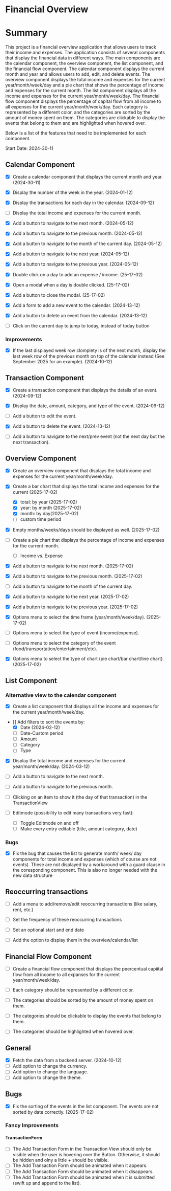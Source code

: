 # Financial Overview
# Summary
This project is a financial overview application that allows users to track their income and expenses. The application consists of several components that display the financial data in different ways. The main components are the calendar component, the overview component, the list component, and the financial flow component. The calendar component displays the current month and year and allows users to add, edit, and delete events. The overview component displays the total income and expenses for the current year/month/week/day and a pie chart that shows the percentage of income and expenses for the current month. The list component displays all the income and expenses for the current year/month/week/day. The financial flow component displays the percentage of capital flow from all income to all expenses for the current year/month/week/day. Each category is represented by a different color, and the categories are sorted by the amount of money spent on them. The categories are clickable to display the events that belong to them and are highlighted when hovered over.

Below is a list of the features that need to be implemented for each component.

Start Date: 2024-30-11

## Calendar Component

- [x] Create a calendar component that displays the current month and year. (2024-30-11)
- [x] Display the number of the week in the year. (2024-01-12)
- [x] Display the transactions for each day in the calendar. (2024-09-12)
- [ ] Display the total income and expenses for the current month.
  
- [x] Add a button to navigate to the next month. (2024-05-12)
- [x] Add a button to navigate to the previous month. (2024-05-12)
- [x] Add a button to navigate to the month of the current day. (2024-05-12)
- [x] Add a button to navigate to the next year. (2024-05-12)
- [x] Add a button to navigate to the previous year. (2024-05-12)

- [x] Double click on a day to add an expense / income. (25-17-02)
- [x] Open a modal when a day is double clicked. (25-17-02)
- [x] Add a button to close the modal. (25-17-02)
- [x] Add a form to add a new event to the calendar. (2024-13-12)
- [x] Add a button to delete an event from the calendar. (2024-13-12)
- [ ] Click on the current day to jump to today, instead of today button

### Improvements
- [x] If the last displayed week row clomplety is of the next month, display the last week row of the previous month on top of the calendar instead (See September 2025 for an example). (2024-10-12)

## Transaction Component
- [x] Create a transaction component that displays the details of an event. (2024-09-12)
- [x] Display the date, amount, category, and type of the event. (2024-09-12)
- [ ] Add a button to edit the event.
- [x] Add a button to delete the event. (2024-13-12)
- [ ] Add a button to navigate to the next/prev event (not the next day but the next transaction).


## Overview Component
- [x] Create an overview component that displays the total income and expenses for the current year/month/week/day.

- [x] Create a bar chart that displays the total income and expenses for the current (2025-17-02)
  - [x] total: by year (2025-17-02)
  - [x] year: by month (2025-17-02)
  - [x] month: by day(2025-17-02)
  - [ ] custom time period

- [x] Empty months/weeks/days should be displayed as well. (2025-17-02)

- [ ] Create a pie chart that displays the percentage of income and expenses for the current month.
  - [ ] Income vs. Expense
- [x] Add a button to navigate to the next month. (2025-17-02)
- [x] Add a button to navigate to the previous month. (2025-17-02)
- [ ] Add a button to navigate to the month of the current day.
- [x] Add a button to navigate to the next year. (2025-17-02)
- [x] Add a button to navigate to the previous year. (2025-17-02)

- [x] Options menu to select the time frame (year/month/week/day). (2025-17-02)
- [ ] Options menu to select the type of event (income/expense).
- [ ] Options menu to select the category of the event (food/transportation/entertainment/etc).
- [x] Options menu to select the type of chart (pie chart/bar chart/line chart). (2025-17-02)
  

## List Component
### Alternative view to the calendar component
- [x] Create a list component that displays all the income and expenses for the current year/month/week/day.
- [] Add filters to sort the events by:
  - [x] Date (2024-02-12)
  - [ ] Date-Custom period
  - [ ] Amount
  - [ ] Category
  - [ ] Type
- [x] Display the total income and expenses for the current year/month/week/day. (2024-03-12)
- [ ] Add a button to navigate to the next month.
- [ ] Add a button to navigate to the previous month.

- [ ] Clicking on an item to show it (the day of that transaction) in the TransactionView
- [ ] Editmode (possibility to edit many transactions very fast):
  - [ ] Toggle Editmode on and off
  - [ ] Make every entry editable (title, amount category, date)
### Bugs
- [x] Fix the bug that causes the list to generate month/ week/ day components for total income and expenses (which of course are not events). These are not displayed by a workaround with a guard clause in the coresponding component. This is also no longer needed with the new data structure


## Reoccurring transactions
- [ ] Add a menu to add/remove/edit reoccurring transactions (like salary, rent, etc.)
- [ ] Set the frequency of these reoccurring transactions
- [ ] Set an optional start and end date
- [ ] Add the option to display them in the overview/calendar/list


## Financial Flow Component
- [ ] Create a financial flow component that displays the peercentual capiital flow from all income to all expanses for the current year/month/week/day.
- [ ] Each category should be represented by a different color.
- [ ] The categories should be sorted by the amount of money spent on them.
- [ ] The categories should be clickable to display the events that belong to them.
- [ ] The categories should be highlighted when hovered over.
   

## General
- [x] Fetch the data from a backend server. (2024-10-12)
- [ ] Add option to change the currency.
- [ ] Add option to change the language.
- [ ] Add option to change the theme.

## Bugs 
- [x] Fix the sorting of the events in the list component. The events are not sorted by date correctly. (2025-17-02)



### Fancy Improvements
#### TransactionForm
-  [ ] The Add Transaction Form in the Transaction View should only be visible when the user is hovering over the Button. Otherwise, it should be hidden and olny a little + should be visible.
-  [ ] The Add Transaction Form should be animated when it appears.
-  [ ] The Add Transaction Form should be animated when it disappears.
-  [ ] The Add Transaction Form should be animated when it is submitted (swift up and append to the list).